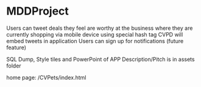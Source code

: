 MDDProject
==========
Users can tweet deals they feel are worthy at the business where they are currently shopping via mobile device using special hash tag
CVPD will embed tweets in application
Users can sign up for notifications (future feature)

SQL Dump, Style tiles and PowerPoint of APP Description/Pitch is in assets folder

home page: /CVPets/index.html
